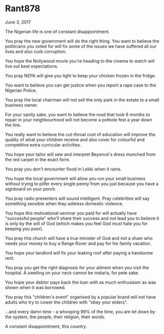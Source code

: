 # Rant878


June 3, 2017

The Nigerian life is one of constant disappointment.

You pray the new government will do the right thing. You want to believe the politicians you voted for will fix some of the issues we have suffered all our lives and also curb corruption.

You hope the Nollywood movie you're heading to the cinema to watch will live out best expectations. 

You pray NEPA will give you light to keep your chicken frozen in the fridge. 

You want to believe you can get justice when you report a rape case to the Nigerian Police. 

You pray the local chairman will not sell the only park in the estate to a small business owner.

For your sanity sake, you want to believe the road that took 6 months to repair in your neighbourhood will not become a pothole fest a year down the line.

You really want to believe the cut-throat cost of education will improve the quality of what your children receive and also cover for colourful and competitive extra curricular activities.

You hope your tailor will sew and interpret Beyoncé's dress munched from the red carpet in the exact form.

You pray you don't encounter flood in Lekki when it rains.

You hope the local government will allow you  run your small business without trying to pilfer every single penny from you just because you have a signboard on your porch.

You pray radio presenters will sound intelligent. Pray celebrities will say something sensible when they address domestic violence.

You hope this motivational seminar you paid for will actually have "successful people" who'll share their success and not lead you to believe it is only by the will of God (which makes you feel God must hate you for keeping you poor).

You pray this church will have a true minister of God and not a sham who needs your money to buy a Range Rover and pay for his family vacation.

You hope your landlord will fix your leaking roof after paying a handsome rent.

You pray you get the right diagnosis for your ailment when you visit the hospital. A swelling on your neck cannot be malaria, for pete sake.

You hope your debtor pays back the loan with as much enthusiasm as was shown when it was borrowed.

You pray this "children's event" organised by a popular brand will not have adults who try to cower the children with "obey your elders".

...and every damn time - a whooping 99% of the time, you are let down by the system, the people, their religion, their words.

A constant disappointment, this country.